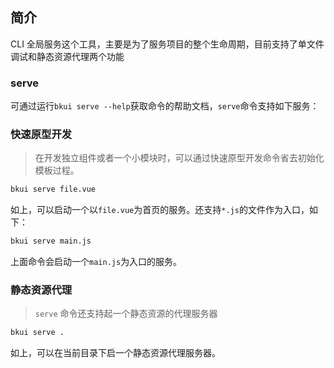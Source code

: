 ## 简介

CLI 全局服务这个工具，主要是为了服务项目的整个生命周期，目前支持了单文件调试和静态资源代理两个功能

### serve

可通过运行`bkui serve --help`获取命令的帮助文档，`serve`命令支持如下服务：

### 快速原型开发

> 在开发独立组件或者一个小模块时，可以通过快速原型开发命令省去初始化模板过程。

```bash
bkui serve file.vue
```

如上，可以启动一个以`file.vue`为首页的服务。还支持`*.js`的文件作为入口，如下：

```bash
bkui serve main.js
```

上面命令会启动一个`main.js`为入口的服务。

### 静态资源代理

> `serve` 命令还支持起一个静态资源的代理服务器

```bash
bkui serve .
```

如上，可以在当前目录下启一个静态资源代理服务器。
